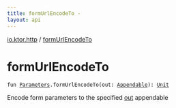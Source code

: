 ```yaml
---
title: formUrlEncodeTo - 
layout: api
---
```


<div class='api-docs-breadcrumbs'><a href="index.html">io.ktor.http</a> / <a href="./form-url-encode-to.html">formUrlEncodeTo</a></div>

# formUrlEncodeTo

<div class="signature"><code><span class="keyword">fun </span><a href="-parameters/index.html"><span class="identifier">Parameters</span></a><span class="symbol">.</span><span class="identifier">formUrlEncodeTo</span><span class="symbol">(</span><span class="parameterName" id="io.ktor.http$formUrlEncodeTo(io.ktor.http.Parameters, java.lang.Appendable)/out">out</span><span class="symbol">:</span>&nbsp;<a href="https://kotlinlang.org/api/latest/jvm/stdlib/kotlin.text/-appendable/index.html"><span class="identifier">Appendable</span></a><span class="symbol">)</span><span class="symbol">: </span><a href="https://kotlinlang.org/api/latest/jvm/stdlib/kotlin/-unit/index.html"><span class="identifier">Unit</span></a></code></div>

Encode form parameters to the specified <a href="form-url-encode-to.html#io.ktor.http$formUrlEncodeTo(io.ktor.http.Parameters, java.lang.Appendable)/out">out</a> appendable


